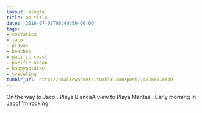 ```yaml
---
layout: single
title: no title
date: '2016-07-02T00:40:50-06:00'
tags:
- costarica
- jaco
- playas
- beaches
- pacific coast
- pacific ocean
- happygolucky
- traveling
tumblr_url: http://amaliewanders.tumblr.com/post/146785018549
---
```

On the way to Jaco...Playa BlancaA view to Playa Mantas...Early morning in JacoI''m rocking.
